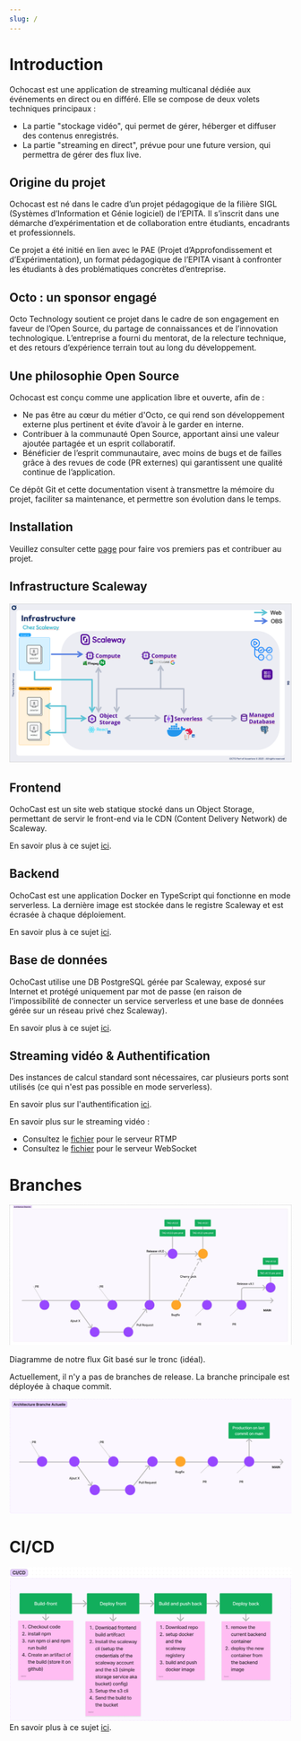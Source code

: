 ```yaml
---
slug: /
---
```

# Introduction

Ochocast est une application de streaming multicanal dédiée aux événements en direct ou en différé. Elle se compose de deux volets techniques principaux :

- La partie "stockage vidéo", qui permet de gérer, héberger et diffuser des contenus enregistrés.
- La partie "streaming en direct", prévue pour une future version, qui permettra de gérer des flux live.

## Origine du projet

Ochocast est né dans le cadre d’un projet pédagogique de la filière SIGL (Systèmes d’Information et Génie logiciel) de l’EPITA. Il s’inscrit dans une démarche d’expérimentation et de collaboration entre étudiants, encadrants et professionnels.

Ce projet a été initié en lien avec le PAE (Projet d’Approfondissement et d’Expérimentation), un format pédagogique de l’EPITA visant à confronter les étudiants à des problématiques concrètes d’entreprise.

## Octo : un sponsor engagé

Octo Technology soutient ce projet dans le cadre de son engagement en faveur de l’Open Source, du partage de connaissances et de l’innovation technologique. L’entreprise a fourni du mentorat, de la relecture technique, et des retours d’expérience terrain tout au long du développement.

## Une philosophie Open Source

Ochocast est conçu comme une application libre et ouverte, afin de :

- Ne pas être au cœur du métier d'Octo, ce qui rend son développement externe plus pertinent et évite d’avoir à le garder en interne.
- Contribuer à la communauté Open Source, apportant ainsi une valeur ajoutée partagée et un esprit collaboratif.
- Bénéficier de l’esprit communautaire, avec moins de bugs et de failles grâce à des revues de code (PR externes) qui garantissent une qualité continue de l’application.

Ce dépôt Git et cette documentation visent à transmettre la mémoire du projet, faciliter sa maintenance, et permettre son évolution dans le temps.


## Installation

Veuillez consulter cette [page](./02-installation.md) pour faire vos premiers pas et contribuer au projet.

## Infrastructure Scaleway

![](./img/infra_scaleway.png)

## Frontend

OchoCast est un site web statique stocké dans un Object Storage, permettant de servir le front-end via le CDN (Content Delivery Network) de Scaleway.

En savoir plus à ce sujet [ici](./02-tools/01-Front-end.md).

## Backend

OchoCast est une application Docker en TypeScript qui fonctionne en mode serverless. La dernière image est stockée dans le registre Scaleway et est écrasée à chaque déploiement.

En savoir plus à ce sujet [ici](./02-tools/02-Backend-Architecture.md).

## Base de données

OchoCast utilise une DB PostgreSQL gérée par Scaleway, exposé sur Internet et protégé uniquement par mot de passe (en raison de l'impossibilité de connecter un service serverless et une base de données gérée sur un réseau privé chez Scaleway).

En savoir plus à ce sujet [ici](./02-tools/03-stockage-s3.md).

## Streaming vidéo & Authentification

Des instances de calcul standard sont nécessaires, car plusieurs ports sont utilisés (ce qui n'est pas possible en mode serverless).

En savoir plus sur l'authentification [ici](./02-tools/04-Authentification.md).

En savoir plus sur le streaming vidéo :
- Consultez le [fichier](./03-tutorial-extras/03-rtmpServer.md) pour le serveur RTMP
- Consultez le [fichier](./03-tutorial-extras/04-WebSocketServer.md) pour le serveur WebSocket

# Branches

![](./img/branch_flow.png)

Diagramme de notre flux Git basé sur le tronc (idéal).

Actuellement, il n'y a pas de branches de release. La branche principale est déployée à chaque commit.

![](./img/current_branch_flow.png)

# CI/CD

![](./img/CI_CD.png)
En savoir plus à ce sujet [ici](./02-tools/05-CI-CD.md).
